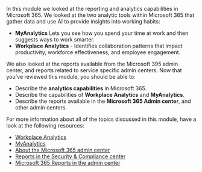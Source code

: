 In this module we looked at the reporting and analytics capabilities in Microsoft 365. We looked at the two analytic tools within Microsoft 365 that gather data and use AI to provide insights into working habits:

 -  **MyAnalytics** Lets you see how you spend your time at work and then suggests ways to work smarter.
 -  **Workplace Analytics** \- Identifies collaboration patterns that impact productivity, workforce effectiveness, and employee engagement.

We also looked at the reports available from the Microsoft 395 admin center, and reports related to service specific admin centers. Now that you’ve reviewed this module, you should be able to:

 -  Describe the **analytics capabilities** in Microsoft 365.
 -  Describe the capabilities of **Workplace Analytics** and **MyAnalytics**.
 -  Describe the reports available in the **Microsoft 365 Admin center**, and other admin centers.

For more information about all of the topics discussed in this module, have a look at the following resources:

 -  [Workplace Analytics](https://www.microsoft.com/microsoft-365/business/workplace-analytics)
 -  [MyAnalytics](/workplace-analytics/myanalytics/mya-landing-page)
 -  [About the Microsoft 365 admin center](/microsoft-365/admin/admin-overview/about-the-admin-center)
 -  [Reports in the Security &amp; Compliance center](/microsoft-365/compliance/reports-in-security-and-compliance)
 -  [Microsoft 365 Reports in the admin center](/microsoft-365/admin/activity-reports/activity-reports)

